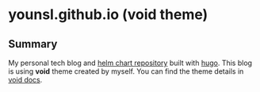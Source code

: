 # younsl.github.io (void theme)

## Summary

My personal tech blog and [helm chart repository](https://younsl.github.io/charts) built with [hugo][hugo]. This blog is using **void** theme created by myself. You can find the theme details in [void docs](./.github/docs/README.md).

[hugo]: https://gohugo.io/
